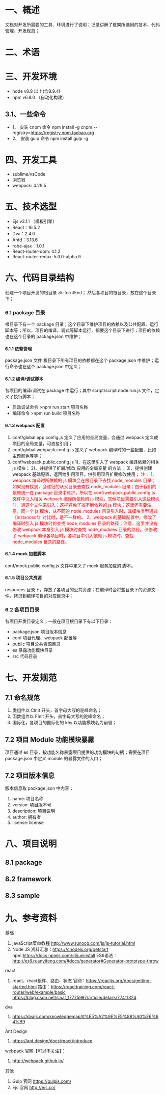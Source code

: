 # 一、概述
文档对开发所需要的工具、环境进行了说明；记录讲解了框架所选用的技术、代码管理、开发规范；
# 二、术语
# 三、开发环境
- node v8.9 以上(含8.9.4)
- npm v6.8.0 （自动化构建）

## 3.1、一些命令
- 1、	安装 cnpm 命令
npm install -g cnpm --registry=https://registry.npm.taobao.org
- 2、	安装 gulp 命令
npm install gulp -g

# 四、开发工具
- sublime/vsCode
- 浏览器
- webpack: 4.29.5

# 五、技术选型
- Ejs v3.1.1 （模板引擎）
- React：16.5.2
- Dva：2.4.0
- Antd：3.13.6
- robe-ajax：1.0.1
- React-router-dom: 4.1.2
- React-router-redux: 5.0.0-alpha.9

# 六、代码目录结构
创建一个项目开发的根目录 zk-forntEnd；
然后各项目的根目录，放在这个目录下；
### 6.1 package 目录
根目录下有一个 package 目录；这个目录下维护项目的依赖以及公共配置、运行脚本等；所以，项目的编译，调式等脚本运行，都要这个目录下进行；项目的依赖也在这个目录的 package.json 中维护；
#### 6.1.1 依赖管理
package.json 文件
根目录下所有项目的依赖都在这个 package.json 中维护；运行命令也在这个 package.json 中定义；
#### 6.1.2 编译/调试脚本
各项目的编译/调试在 package 中运行；其中 script/script.node.run.js 文件，定义了执行脚本；
- 启动调试命令 >npm run start 项目名称 
- 编译命令 >npm run build 项目名称
#### 6.1.3 webpack 配置
1. conf/global.app.config.js
定义了应用的全局变量，会通过 webpack 定义成项目的全局变量，可直接引用；
2. conf/global.webpack.config.js
定义了 webpack 编译时的一些配置，比如主题颜色等等；
3. conf/webpack.public.config.js
1)、在这里引入了 webpack 编译依赖的相关 js 模块；
2)、并提供了扩展/修改 应用的全局变量 的方法；
3)、提供创建 webpack 基础配置，返回给引用项目，供引用项目扩展修改使用；
<font color = "red">注：
1、webpack 编译时所依赖的 js 模块会在根目录下去找 node_modules 目录；如果没有找到，会递归的从父目录去查找 node_modules 目录；由于我们的依赖统一在 package 目录中维护，所以在 conf/webpack.public.config.js 文件中引入相关 webpack 编译所依赖的 js 模块，其他项目需要引入这些模块时，通这个文件来引入；这样避免了找不到依赖的 js 模块；这里还需要注意，同一个 js 模块，从不同的 node_modules 目录引入时，其模块类型通过《instanceof》对比时，是不一样的。
2、webpack 的基础配置中，修改了编译时引入 js 模块时的查找 node_modules 目录的路径；注意，这里并没有修改 webpack 本身引入 js 模块时查找 node_modules 目录的路径。仅修改了 webpack 编译各项目时，各项目中引入依赖 js 模块时，查找 node_modules 目录的路径。
</font>

#### 6.1.4 mock 加载脚本
conf/mock.public.config.js 文件中定义了 mock 服务加载的 脚本。
#### 6.1.5 项目公共资源
resources 目录下，存放了各项目的公共资源；在编译时会将些目录下的资源文件，拷贝到编译项目的对应目录中；

### 6.2 各项目目录
各项目开发目录定义；一般在项目根目录下有以下目录：
- package.json
项目版本信息
- conf
项目代理、webpack 配置等
- public
项目公共资源目录
- es
暴露功能模块目录
- src
代码目录

# 七、开发规范
## 7.1 命名规范
1. 类组件以 CInit 开头，首字母大写的驼峰命名；
2. 函数组件以 FInit 开头，首字母大写的驼峰命名；
3. 国际化，各项目的国际化的 key 以功能模块名为前缀；
## 7.2 项目 Module 功能模块暴露
项目通过 es 目录，按功能名称暴露项目提供的功能模块的句柄；需要在项目 package.json 中定义 module 的暴露文件的入口；
## 7.2 项目版本信息
版本信息取 package.json 中内容；
1. name: 项目名称
2. version: 项目版本号
3. description: 项目说明
4. author: 拥有者
5. license: license

# 八、项目说明
## 8.1 package
## 8.2 framework
## 8.3 sample

# 九、参考资料
基础：
1. javaScript菜单教程
http://www.runoob.com/js/js-tutorial.html
2. Node JS
资料汇总：https://cnodejs.org/getstart
npm:https://docs.npmjs.com/cli/uninstall
ES6语法：http://es6.ruanyifeng.com/#docs/generator#Generator-prototype-throw

react
1. react，react组件、路由、状态
官网：https://reactjs.org/docs/getting-started.html
路由：https://reacttraining.com/react-router/web/example/basic
https://blog.csdn.net/sinat_17775997/article/details/77411324

dva
1. https://dvajs.com/knowledgemap/#%E5%A2%9E%E5%88%A0%E6%94%B9

Ant Design
1. https://ant.design/docs/react/introduce

webpack 官网【可以不关注】：
1. http://webpack.github.io/

其他
1. Gulp 官网 https://gulpjs.com/
2. Ejs 官网 http://ejs.co/